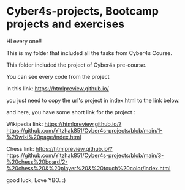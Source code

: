 # Cyber4s-projects, Bootcamp projects and exercises

HI every one!!

This is my  folder that included all the tasks from Cyber4s Course.

This folder included the project of Cyber4s pre-course.

You can see every code from the project 

in this link: https://htmlpreview.github.io/ 

you just need to copy the url's project in index.html to the link below.

and here, you have some short link for the project :

Wikipedia
link: https://htmlpreview.github.io/?https://github.com/Yitzhak851/Cyber4s-projects/blob/main/1-%20wiki%20page/index.html

Chess
link: https://htmlpreview.github.io/?https://github.com/Yitzhak851/Cyber4s-projects/blob/main/3-%20chess%20board/2-%20chess%20&%20player%20&%20touch%20color/index.html

good luck,
Love YBO. :)





